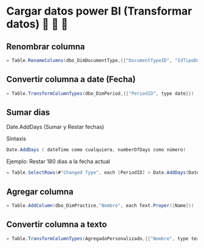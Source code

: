 # Cargar datos power BI (Transformar datos) :green_book: :green_book: :green_book:

## Renombrar columna

```C#
= Table.RenameColumns(dbo_DimDocumentType,{{"DocumentTypeID", "IdTipoDocumento"}, {"Name", "TipoDeDocumento"}})
```
## Convertir columna a date (Fecha)
```C#
= Table.TransformColumnTypes(dbo_DimPeriod,{{"PeriodID", type date}})
```
## Sumar dias
  Date.AddDays (Sumar y Restar fechas)

  Sintaxis
  ```C#
  Date.AddDays ( dateTime como cualquiera, numberOfDays como número)
  ```
  Ejemplo: Restar 180 dias a la fecha actual
  ```C#
  = Table.SelectRows(#"Changed Type", each [PeriodID] > Date.AddDays(DateTime.Date(DateTime.LocalNow()),-180))
  ```
## Agregar columna
```C#
= Table.AddColumn(dbo_DimPractice,"Nombre", each Text.Proper([Name]))
```
## Convertir columna a texto
```C#
= Table.TransformColumnTypes(AgregadoPersonalizado,{{"Nombre", type text}})
```
